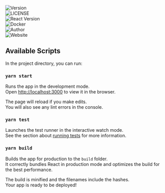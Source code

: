 ![Version](https://img.shields.io/github/package-json/v/jsavage42/ex-post-facto?&style=for-the-badge)<br/>
![LICENSE](https://img.shields.io/github/license/jsavage42/ex-post-facto?style=for-the-badge)<br/>
![React Version](https://img.shields.io/github/package-json/dependency-version/jsavage42/ex-post-facto/react?logo=react&style=for-the-badge)<br/>
![Docker](https://img.shields.io/docker/cloud/build/jsavage4289/expostfacto?logo=docker&style=for-the-badge)<br/>
![Author](https://img.shields.io/github/package-json/author/jsavage42/ex-post-facto?style=for-the-badge)<br/>
![Website](https://img.shields.io/github/package-json/homepage/jsavage42/ex-post-facto?label=Website&style=for-the-badge)<br/>

## Available Scripts

In the project directory, you can run:

### `yarn start`

Runs the app in the development mode.<br />
Open [http://localhost:3000](http://localhost:3000) to view it in the browser.

The page will reload if you make edits.<br />
You will also see any lint errors in the console.

### `yarn test`

Launches the test runner in the interactive watch mode.<br />
See the section about [running tests](https://facebook.github.io/create-react-app/docs/running-tests) for more information.

### `yarn build`

Builds the app for production to the `build` folder.<br />
It correctly bundles React in production mode and optimizes the build for the best performance.

The build is minified and the filenames include the hashes.<br />
Your app is ready to be deployed!
